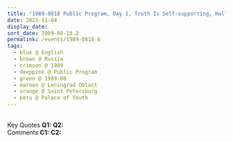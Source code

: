 ```yaml
---
title: "1989-0818 Public Program, Day 1, Truth Is Self-supporting, Hall, Palace of Youth, Saint Petersburg, Leningrad Oblast, Russia"
date: 2023-11-04
display_date: 
sort_date: 1989-08-18.2
permalink: /events/1989-0818-b
tags:
  - blue @ English
  - brown @ Russia
  - crimson @ 1989
  - deeppink @ Public Program
  - green @ 1989-08
  - maroon @ Leningrad Oblast
  - orange @ Saint Petersburg
  - peru @ Palace of Youth
---
```


<br>

<wave-list>
  <list-title color="DarkSeaGreen" width="55">Key Quotes</list-title>
  <list-item color="BlanchedAlmond" width="280"><b>Q1:</b> <i></i></list-item>
  <list-item color="Lavender" width="280"><b>Q2:</b> <i></i></list-item>
</wave-list>

<br>

<wave-list>
  <list-title color="DarkSeaGreen" width="55">Comments</list-title>
  <list-item color="BlanchedAlmond" width="280"><b>C1:</b> <i></i></list-item>
  <list-item color="Lavender" width="280"><b>C2:</b> <i></i></list-item>
</wave-list>